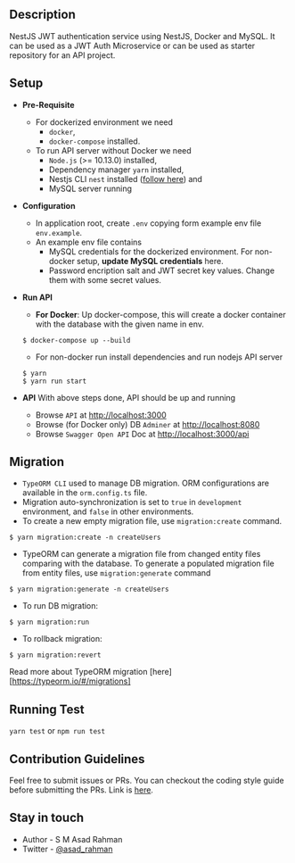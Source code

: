 ## Description

NestJS JWT authentication service using NestJS, Docker and MySQL. It can be used as a JWT Auth Microservice or can be used as starter repository for an API project.


## Setup
- **Pre-Requisite**
  - For dockerized environment we need 
    - `docker`, 
    - `docker-compose` installed.
  - To run API server without Docker we need
    - `Node.js` (>= 10.13.0) installed,
    - Dependency manager `yarn` installed,
    - Nestjs CLI `nest` installed ([follow here](https://docs.nestjs.com/first-steps)) and
    - MySQL server running
- **Configuration**
    - In application root, create `.env` copying form example env file `env.example`.
    - An example env file contains 
      - MySQL credentials for the dockerized environment. For non-docker setup, **update MySQL credentials** here.
      - Password encription salt and JWT secret key values. Change them with some secret values.
- **Run API**
    - **For Docker**: Up docker-compose, this will create a docker container with the database with the given name in env. 
    ``` 
    $ docker-compose up --build
    ```

    - For non-docker run install dependencies and run nodejs API server
    ```
    $ yarn
    $ yarn run start
    ```
- **API** 
  With above steps done, API should be up and running
    - Browse `API` at [http://localhost:3000](http://localhost:3000)
    - Browse (for Docker only) DB `Adminer` at [http://localhost:8080](http://localhost:8080)
    - Browse `Swagger Open API` Doc at [http://localhost:3000/api](http://localhost:3000/api)

## Migration

- `TypeORM CLI` used to manage DB migration. ORM configurations are available in the `orm.config.ts` file.
- Migration auto-synchronization is set to `true` in `development` environment, and `false` in other environments.
- To create a new empty migration file, use `migration:create` command.
```
$ yarn migration:create -n createUsers
```
- TypeORM can generate a migration file from changed entity files comparing with the database. To generate a populated migration file from entity files, use `migration:generate` command
```
$ yarn migration:generate -n createUsers
```
- To run DB migration:
```
$ yarn migration:run
```
- To rollback migration:
```
$ yarn migration:revert
```

Read more about TypeORM migration [here][https://typeorm.io/#/migrations]

## Running Test

`yarn test` or `npm run test`

## Contribution Guidelines

Feel free to submit issues or PRs. You can checkout the coding style guide before submitting the PRs. Link is [here](https://github.com/basarat/typescript-book/blob/master/docs/styleguide/styleguide.md).

## Stay in touch

- Author - S M Asad Rahman
- Twitter - [@asad_rahman](https://twitter.com/asad_rahman)

